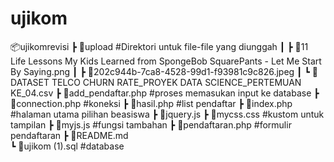 # ujikom

📦ujikomrevisi
 ┣ 📂upload																																												#Direktori untuk file-file yang diunggah
 ┃ ┣ 📜11 Life Lessons My Kids Learned from SpongeBob SquarePants - Let Me Start By Saying.png
 ┃ ┣ 📜202c944b-7ca8-4528-99d1-f93981c9c826.jpeg
 ┃ ┗ 📜DATASET TELCO CHURN RATE_PROYEK DATA SCIENCE_PERTEMUAN KE_04.csv
 ┣ 📜add_pendaftar.php																																						#proses memasukan input ke database
 ┣ 📜connection.php																																								#koneksi
 ┣ 📜hasil.php																																										#list pendaftar
 ┣ 📜index.php																																										#halaman utama pilihan beasiswa
 ┣ 📜jquery.js
 ┣ 📜mycss.css																																										#kustom untuk tampilan
 ┣ 📜myjs.js																																											#fungsi tambahan
 ┣ 📜pendaftaran.php																																							#formulir pendaftaran
 ┣ 📜README.md																																															
 ┗ 📜ujikom (1).sql																																								#database
